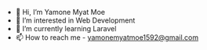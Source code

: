 - 👋 Hi, I’m Yamone Myat Moe
- 👀 I’m interested in Web Development
- 🌱 I’m currently learning Laravel
- 📫 How to reach me - yamonemyatmoe1592@gmail.com

<!---
yamone178/yamone178 is a ✨ special ✨ repository because its `README.md` (this file) appears on your GitHub profile.
You can click the Preview link to take a look at your changes.
--->
